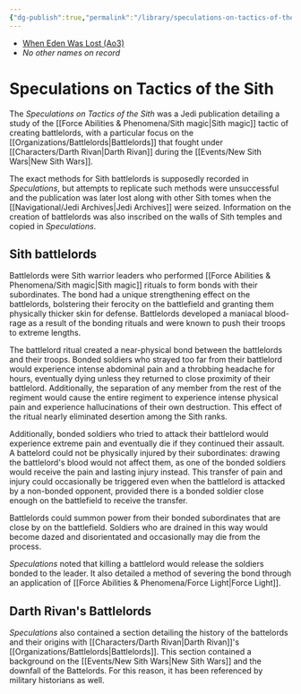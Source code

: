 ```yaml
---
{"dg-publish":true,"permalink":"/library/speculations-on-tactics-of-the-sith/","tags":[null],"noteIcon":"saber1"}
---
```


- [When Eden Was Lost (Ao3)](https://archiveofourown.org/works/19334440/chapters/45992584)
- *No other names on record*
# Speculations on Tactics of the Sith
The *Speculations on Tactics of the Sith* was a Jedi publication detailing a study of the [[Force Abilities & Phenomena/Sith magic\|Sith magic]] tactic of creating battlelords, with a particular focus on the [[Organizations/Battlelords\|Battlelords]] that fought under [[Characters/Darth Rivan\|Darth Rivan]] during the [[Events/New Sith Wars\|New Sith Wars]]. 

The exact methods for Sith battlelords is supposedly recorded in *Speculations*, but attempts to replicate such methods were unsuccessful and the publication was later lost along with other Sith tomes when the [[Navigational/Jedi Archives\|Jedi Archives]] were seized. Information on the creation of battlelords was also inscribed on the walls of Sith temples and copied in *Speculations*.
## Sith battlelords
Battlelords were Sith warrior leaders who performed [[Force Abilities & Phenomena/Sith magic\|Sith magic]] rituals to form bonds with their subordinates. The bond had a unique strengthening effect on the battlelords, bolstering their ferocity on the battlefield and granting them physically thicker skin for defense. Battlelords developed a maniacal blood-rage as a result of the bonding rituals and were known to push their troops to extreme lengths.

The battlelord ritual created a near-physical bond between the battlelords and their troops. Bonded soldiers who strayed too far from their battlelord would experience intense abdominal pain and a throbbing headache for hours, eventually dying unless they returned to close proximity of their battlelord. Additionally, the separation of any member from the rest of the regiment would cause the entire regiment to experience intense physical pain and experience hallucinations of their own destruction. This effect of the ritual nearly eliminated desertion among the Sith ranks. 

Additionally, bonded soldiers who tried to attack their battlelord would experience extreme pain and eventually die if they continued their assault. A battelord could not be physically injured by their subordinates: drawing the battlelord's blood would not affect them, as one of the bonded soldiers would receive the pain and lasting injury instead. This transfer of pain and injury could occasionally be triggered even when the battlelord is attacked by a non-bonded opponent, provided there is a bonded soldier close enough on the battlefield to receive the transfer. 

Battlelords could summon power from their bonded subordinates that are close by on the battlefield. Soldiers who are drained in this way would become dazed and disorientated and occasionally may die from the process. 

*Speculations* noted that killing a battlelord would release the soldiers bonded to the leader. It also detailed a method of severing the bond through an application of [[Force Abilities & Phenomena/Force Light\|Force Light]]. 
## Darth Rivan's Battlelords
*Speculations* also contained a section detailing the history of the battelords and their origins with [[Characters/Darth Rivan\|Darth Rivan]]'s [[Organizations/Battlelords\|Battlelords]]. This section contained a background on the [[Events/New Sith Wars\|New Sith Wars]] and the downfall of the Battelords. For this reason, it has been referenced by military historians as well. 